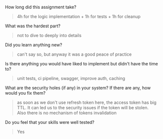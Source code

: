 How long did this assignment take?
> 4h for the logic implementation + 1h for tests + 1h for cleanup

What was the hardest part?
> not to dive to deeply into details

Did you learn anything new?
> can't say so, but anyway it was a good peace of practice

Is there anything you would have liked to implement but didn't have the time to?
> unit tests, ci pipeline, swagger, improve auth, caching

What are the security holes (if any) in your system? If there are any, how would you fix them?
> as soon as we don't use refresh token here, the access token has big TTL.
> It can led us to the security issues if the token will be stolen.
> Also there is no mechanism of tokens invalidation

Do you feel that your skills were well tested?
> Yes